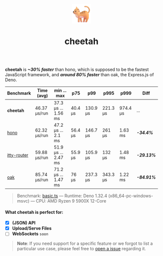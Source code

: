 <div align='center'>
  <img src='https://github.com/azurystudio/cheetah/blob/dev/cat.png?raw=true' width='64px' />
  <h1>cheetah</h1>
</div>

<br />
<br />

**cheetah** is ***~30% faster*** than hono, which is supposed to be the fastest JavaScript framework, and ***around 80% faster*** than oak, the Express.js of Deno.

[//]: benchmarkstart

| Benchmark | Time (avg) | min ... max | p75 | p99 | p995 | p999 | Diff |
| --- | --- | --- | --- | --- | --- | --- | --- |
| **cheetah** | 46.37 µs/run | 37.3 µs ... 1.56 ms | 40.4 µs | 130.9 µs | 221.3 µs | 974.4 µs | ... |
| [hono](https://github.com/honojs/hono) | 62.32 µs/run | 47.2 µs ... 2.1 ms | 56.4 µs | 146.7 µs | 261 µs | 1.63 ms | ***-34.4%*** |
| [itty-router](https://github.com/kwhitley/itty-router) | 59.88 µs/run | 51.9 µs ... 2.47 ms | 55.9 µs | 105.9 µs | 132 µs | 1.48 ms | ***-29.13%*** |
| [oak](https://github.com/oakserver/oak) | 85.74 µs/run | 71.2 µs ... 1.47 ms | 76 µs | 237.3 µs | 343.3 µs | 1.22 ms | ***-84.91%*** |

> Benchmark: [basic.ts](https://github.com/azurystudio/cheetah/blob/dev/benchmark/basic.ts) — Runtime: Deno 1.32.4 (x86_64-pc-windows-msvc) — CPU: AMD Ryzen 9 5900X 12-Core

[//]: benchmarkend

#### What cheetah is perfect for:

- [x] **(JSON) API**
- [x] **Upload/Serve Files**
- [ ] **WebSockets** `soon`

> **Note**: If you need support for a specific feature or we forgot to list a particular use case, please feel free to [open a issue](https://github.com/azurystudio/cheetah/issues/new) regarding it.
